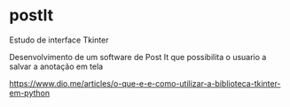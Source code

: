 # postIt
Estudo de interface Tkinter

Desenvolvimento de um software de Post It que possibilita o usuario a salvar a anotação em tela

https://www.dio.me/articles/o-que-e-e-como-utilizar-a-biblioteca-tkinter-em-python
